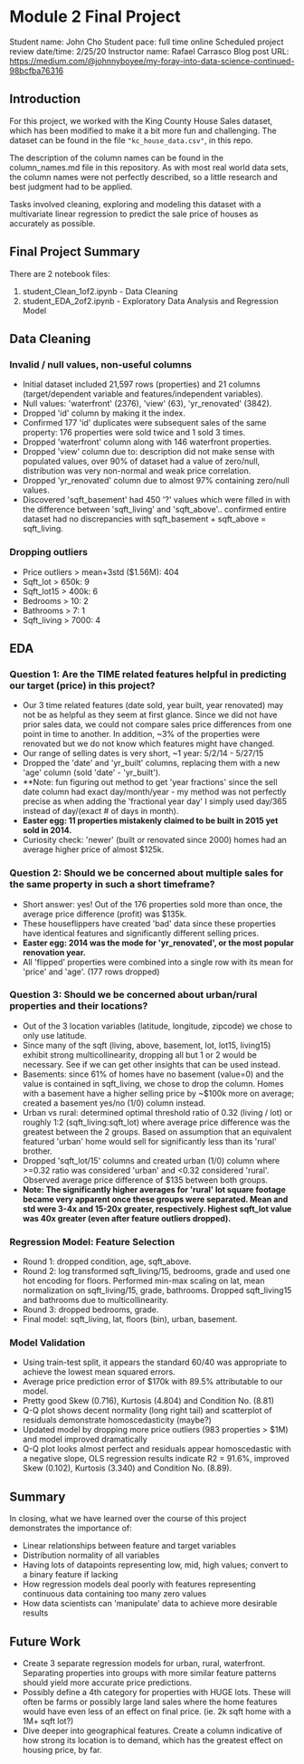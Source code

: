 
# Module 2 Final Project

Student name: John Cho
Student pace: full time online
Scheduled project review date/time: 2/25/20
Instructor name: Rafael Carrasco
Blog post URL: https://medium.com/@johnnyboyee/my-foray-into-data-science-continued-98bcfba76316

## Introduction

For this project, we worked with the King County House Sales dataset, which has been modified to make it a bit more fun and challenging.  The dataset can be found in the file `"kc_house_data.csv"`, in this repo.

The description of the column names can be found in the column_names.md file in this repository. As with most real world data sets, the column names were not perfectly described, so a little research and best judgment had to be applied.

Tasks involved cleaning, exploring and modeling this dataset with a multivariate linear regression to predict the sale price of houses as accurately as possible.

## Final Project Summary

There are 2 notebook files:
1. student_Clean_1of2.ipynb - Data Cleaning
2. student_EDA_2of2.ipynb - Exploratory Data Analysis and Regression Model

## Data Cleaning

### Invalid / null values, non-useful columns

- Initial dataset included 21,597 rows (properties) and 21 columns (target/dependent variable and features/independent variables).
- Null values: 'waterfront' (2376), 'view' (63), 'yr_renovated' (3842).
- Dropped 'id' column by making it the index.
- Confirmed 177 'id' duplicates were subsequent sales of the same property: 176 properties were sold twice and 1 sold 3 times.
- Dropped 'waterfront' column along with 146 waterfront properties.
- Dropped 'view' column due to: description did not make sense with populated values, over 90% of dataset had a value of zero/null, distribution was very non-normal and weak price correlation.
- Dropped 'yr_renovated' column due to almost 97% containing zero/null values.
- Discovered 'sqft_basement' had 450 '?' values which were filled in with the difference between 'sqft_living' and 'sqft_above'.. confirmed entire dataset had no discrepancies with sqft_basement + sqft_above = sqft_living.

### Dropping outliers

- Price outliers > mean+3std ($1.56M): 404
- Sqft_lot > 650k: 9
- Sqft_lot15 > 400k: 6
- Bedrooms > 10: 2
- Bathrooms > 7: 1
- Sqft_living > 7000: 4

## EDA

### Question 1: Are the TIME related features helpful in predicting our target (price) in this project?
- Our 3 time related features (date sold, year built, year renovated) may not be as helpful as they seem at first glance. Since we did not have prior sales data, we could not compare sales price differences from one point in time to another. In addition, ~3% of the properties were renovated but we do not know which features might have changed.
- Our range of selling dates is very short, ~1 year: 5/2/14 - 5/27/15
- Dropped the 'date' and 'yr_built' columns, replacing them with a new 'age' column (sold 'date' - 'yr_built').
- **Note: fun figuring out method to get 'year fractions' since the sell date column had exact day/month/year - my method was not perfectly precise as when adding the 'fractional year day' I simply used day/365 instead of day/(exact # of days in month).
- **Easter egg: 11 properties mistakenly claimed to be built in 2015 yet sold in 2014.**
- Curiosity check: 'newer' (built or renovated since 2000) homes had an average higher price of almost $125k.

### Question 2: Should we be concerned about multiple sales for the same property in such a short timeframe?
- Short answer: yes! Out of the 176 properties sold more than once, the average price difference (profit) was $135k.
- These houseflippers have created 'bad' data since these properties have identical features and significantly different selling prices.
- **Easter egg: 2014 was the mode for 'yr_renovated', or the most popular renovation year.**
- All 'flipped' properties were combined into a single row with its mean for 'price' and 'age'. (177 rows dropped)

### Question 3: Should we be concerned about urban/rural properties and their locations?
- Out of the 3 location variables (latitude, longitude, zipcode) we chose to only use latitude.
- Since many of the sqft (living, above, basement, lot, lot15, living15) exhibit strong multicollinearity, dropping all but 1 or 2 would be necessary. See if we can get other insights that can be used instead.
- Basements: since 61% of homes have no basement (value=0) and the value is contained in sqft_living, we chose to drop the column. Homes with a basement have a higher selling price by ~$100k more on average; created a basement yes/no (1/0) column instead.
- Urban vs rural: determined optimal threshold ratio of 0.32 (living / lot) or roughly 1:2 (sqft_living:sqft_lot) where average price difference was the greatest between the 2 groups. Based on assumption that an equivalent featured 'urban' home would sell for significantly less than its 'rural' brother.
- Dropped 'sqft_lot/15' columns and created urban (1/0) column where >=0.32 ratio was considered 'urban' and <0.32 considered 'rural'. Observed average price difference of $135 between both groups.
- **Note: The significantly higher averages for 'rural' lot square footage became very apparent once these groups were separated. Mean and std were 3-4x and 15-20x greater, respectively. Highest sqft_lot value was 40x greater (even after feature outliers dropped).**

### Regression Model: Feature Selection
- Round 1: dropped condition, age, sqft_above.
- Round 2: log transformed sqft_living/15, bedrooms, grade and used one hot encoding for floors. Performed min-max scaling on lat, mean normalization on sqft_living/15, grade, bathrooms. Dropped sqft_living15 and bathrooms due to multicollinearity.
- Round 3: dropped bedrooms, grade.
- Final model: sqft_living, lat, floors (bin), urban, basement.

### Model Validation
- Using train-test split, it appears the standard 60/40 was appropriate to achieve the lowest mean squared errors.
- Average price prediction error of $170k with 89.5% attributable to our model.
- Pretty good Skew (0.716), Kurtosis (4.804) and Condition No. (8.81) 
- Q-Q plot shows decent normality (long right tail) and scatterplot of residuals demonstrate homoscedasticity (maybe?)
- Updated model by dropping more price outliers (983 properties > $1M) and model improved dramatically
- Q-Q plot looks almost perfect and residuals appear homoscedastic with a negative slope, OLS regression results indicate R2 = 91.6%, improved Skew (0.102), Kurtosis (3.340) and Condition No. (8.89).


## Summary

In closing, what we have learned over the course of this project demonstrates the importance of:
* Linear relationships between feature and target variables
* Distribution normality of all variables
* Having lots of datapoints representing low, mid, high values; convert to a binary feature if lacking
* How regression models deal poorly with features representing continuous data containing too many zero values
* How data scientists can 'manipulate' data to achieve more desirable results

## Future Work
* Create 3 separate regression models for urban, rural, waterfront. Separating properties into groups with more similar feature patterns should yield more accurate price predictions.
* Possibly define a 4th category for properties with HUGE lots. These will often be farms or possibly large land sales where the home features would have even less of an effect on final price. (ie. 2k sqft home with a 1M+ sqft lot?)
* Dive deeper into geographical features. Create a column indicative of how strong its location is to demand, which has the greatest effect on housing price, by far.